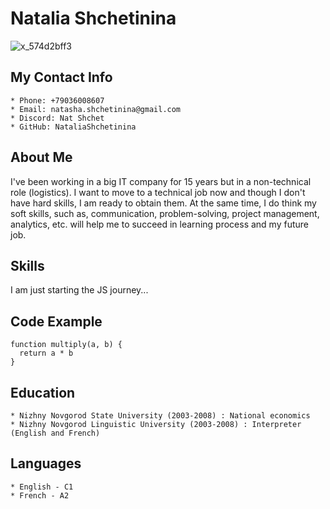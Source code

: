 # Natalia Shchetinina

![x_574d2bff3](https://user-images.githubusercontent.com/103606133/171497949-f9baf4a0-38e1-4bcd-a8d5-3aa4b7769e77.jpg)




## My Contact Info

    * Phone: +79036008607
    * Email: natasha.shchetinina@gmail.com
    * Discord: Nat Shchet
    * GitHub: NataliaShchetinina


## About Me

I've been working in a big IT company for 15 years but in a non-technical role (logistics). I want to move to a technical job now and though I don't have hard skills, I am ready to obtain them. At the same time, I do think my soft skills, such as, communication, problem-solving, project management, analytics, etc. will help me to succeed in learning process and my future job.


## Skills

I am just starting the JS journey...


## Code Example

```
function multiply(a, b) {
  return a * b
}
```


## Education

    * Nizhny Novgorod State University (2003-2008) : National economics
    * Nizhny Novgorod Linguistic University (2003-2008) : Interpreter (English and French)


## Languages

    * English - C1
    * French - A2 

